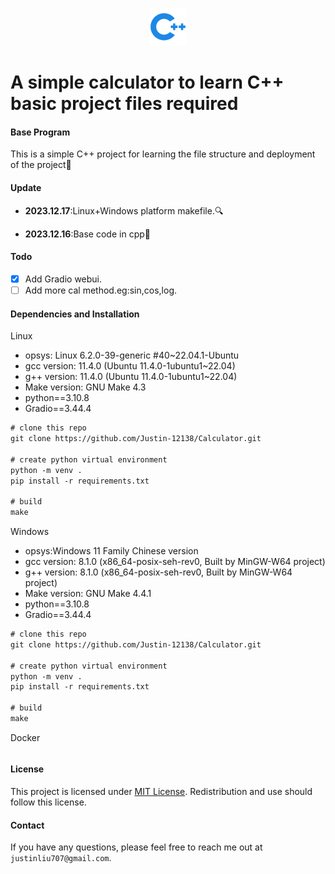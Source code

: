 <p align="center">
    <img height="60px" width="60px" src="doc/cpp.svg" />
</p>

#  A simple calculator to learn C++ basic project files required

#### Base Program

This is a simple C++ project for learning the file structure and deployment of the project:hugs:

#### Update

+ **2023.12.17**:Linux+Windows platform makefile.:mag:

+ **2023.12.16**:Base code in cpp:cactus:

#### Todo

- [x] Add Gradio webui.
- [ ] Add more cal method.eg:sin,cos,log.

#### Dependencies and Installation

Linux

+ opsys: Linux 6.2.0-39-generic #40~22.04.1-Ubuntu
+ gcc version: 11.4.0 (Ubuntu 11.4.0-1ubuntu1~22.04) 
+ g++ version: 11.4.0 (Ubuntu 11.4.0-1ubuntu1~22.04)
+ Make version: GNU Make 4.3
+ python==3.10.8
+ Gradio==3.44.4

```latex
# clone this repo
git clone https://github.com/Justin-12138/Calculator.git

# create python virtual environment
python -m venv .
pip install -r requirements.txt

# build
make
```

Windows

+ opsys:Windows 11 Family Chinese version
+ gcc version: 8.1.0 (x86_64-posix-seh-rev0, Built by MinGW-W64 project)
+ g++ version: 8.1.0 (x86_64-posix-seh-rev0, Built by MinGW-W64 project)
+ Make version: GNU Make 4.4.1
+ python==3.10.8
+ Gradio==3.44.4

```latex
# clone this repo
git clone https://github.com/Justin-12138/Calculator.git

# create python virtual environment
python -m venv .
pip install -r requirements.txt

# build
make

```

Docker

```latex

```

#### License

This project is licensed under <a rel="license" href="https://github.com/Justin-12138/Calculator/blob/main/LICENSE">MIT License</a>. Redistribution and use should follow this license.

#### Contact

If you have any questions, please feel free to reach me out at `justinliu707@gmail.com`. 
